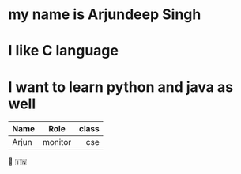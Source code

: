 # my name is Arjundeep Singh
# I like C language
# I want to learn python and java as well
| Name    | Role    | class|
|:--------|:-------:|-----:|
| Arjun   | monitor | cse  | 

👋 🇮🇳
